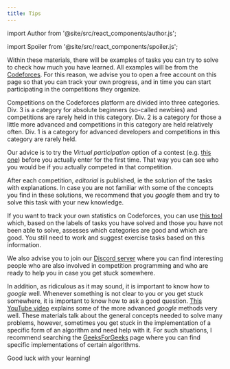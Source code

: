 ```yaml
---
title: Tips
---
```


import Author from '@site/src/react_components/author.js';

import Spoiler from '@site/src/react_components/spoiler.js';

<Author authorName='Ivan Vlahov' githubUsername='vlahovivan'/>

Within these materials, there will be examples of tasks you can try to solve to check how much you have learned. All examples will be from the [Codeforces](https://codeforces.com). For this reason, we advise you to open a free account on this page so that you can track your own progress, and in time you can start participating in the competitions they organize.

Competitions on the Codeforces platform are divided into three categories. Div. 3 is a category for absolute beginners (so-called newbies) and competitions are rarely held in this category. Div. 2 is a category for those a little more advanced and competitions in this category are held relatively often. Div. 1 is a category for advanced developers and competitions in this category are rarely held.

Our advice is to try the _Virtual participation_ option of a contest (e.g. [this one](https://codeforces.com/contest/1462)) before you actually enter for the first time. That way you can see who you would be if you actually competed in that competition.

After each competition, _editorial_ is published, ie the solution of the tasks with explanations. In case you are not familiar with some of the concepts you find in these solutions, we recommend that you _google_ them and try to solve this task with your new knowledge.

If you want to track your own statistics on Codeforces, you can use [this tool](https://recommender.codedrills.io/) which, based on the labels of tasks you have solved and those you have not been able to solve, assesses which categories are good and which are good. You still need to work and suggest exercise tasks based on this information.

We also advise you to join our [Discord server](https://discord.gg/E7ad4UGbrG) where you can find interesting people who are also involved in competition programming and who are ready to help you in case you get stuck somewhere.

In addition, as ridiculous as it may sound, it is important to know how to _google_ well. Whenever something is not clear to you or you get stuck somewhere, it is important to know how to ask a good question. [This YouTube video](https://www.youtube.com/watch?v=cEBkvm0-rg0) explains some of the more advanced _google_ methods very well. These materials talk about the general concepts needed to solve many problems, however, sometimes you get stuck in the implementation of a specific form of an algorithm and need help with it. For such situations, I recommend searching the [GeeksForGeeks](https://www.geeksforgeeks.org/) page where you can find specific implementations of certain algorithms.

Good luck with your learning!